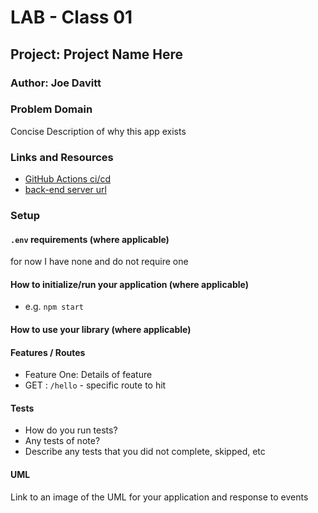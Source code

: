 # LAB - Class 01

## Project: Project Name Here

### Author: Joe Davitt

### Problem Domain

Concise Description of why this app exists

### Links and Resources

- [GitHub Actions ci/cd](https://github.com/j-davitt/server-deployment-practice/actions)
- [back-end server url](http://xyz.com)


### Setup

#### `.env` requirements (where applicable)

for now I have none and do not require one


#### How to initialize/run your application (where applicable)

- e.g. `npm start`

#### How to use your library (where applicable)

#### Features / Routes

- Feature One: Details of feature
- GET : `/hello` - specific route to hit

#### Tests

- How do you run tests?
- Any tests of note?
- Describe any tests that you did not complete, skipped, etc

#### UML

Link to an image of the UML for your application and response to events
